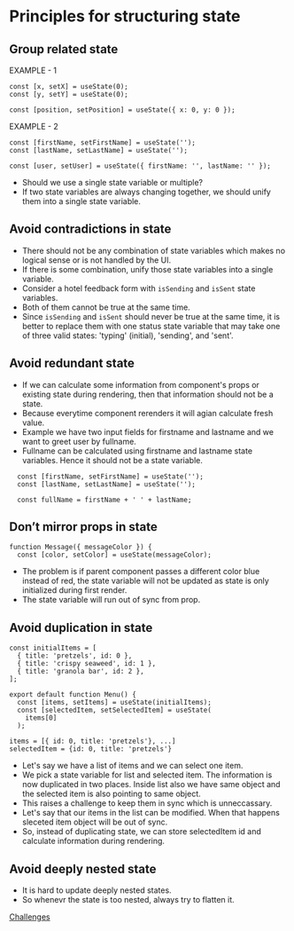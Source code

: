 # Principles for structuring state 

## Group related state 

EXAMPLE - 1

```tsx
const [x, setX] = useState(0);
const [y, setY] = useState(0);
```

```tsx
const [position, setPosition] = useState({ x: 0, y: 0 });
```

EXAMPLE - 2

```tsx
const [firstName, setFirstName] = useState('');
const [lastName, setLastName] = useState('');
```

```tsx
const [user, setUser] = useState({ firstName: '', lastName: '' });
```

- Should we use a single state variable or multiple?
- If two state variables are always changing together, we should unify them into a single state variable.



## Avoid contradictions in state 

- There should not be any combination of state variables which makes no logical sense or is not handled by the UI.
- If there is some combination, unify those state variables into a single variable.
- Consider a hotel feedback form with `isSending` and `isSent` state variables.
- Both of them cannot be true at the same time.
- Since `isSending` and `isSent` should never be true at the same time, it is better to replace them with one status state variable that may take one of three valid states: 'typing' (initial), 'sending', and 'sent'.


## Avoid redundant state 

- If we can calculate some information from component's props or existing state during rendering, then that information should not be a state.
- Because everytime component rerenders it will agian calculate fresh value.
- Example we have two input fields for firstname and lastname and we want to greet user by fullname.
- Fullname can be calculated using firstname and lastname state variables. Hence it should not be a state variable.

```tsx
  const [firstName, setFirstName] = useState('');
  const [lastName, setLastName] = useState('');

  const fullName = firstName + ' ' + lastName;
```


## Don’t mirror props in state 

```tsx
function Message({ messageColor }) {
  const [color, setColor] = useState(messageColor);
```
- The problem is if parent component passes a different color blue instead of red, the state variable will not be updated as state is only initialized during first render.
- The state variable will run out of sync from prop.


## Avoid duplication in state 

```tsx
const initialItems = [
  { title: 'pretzels', id: 0 },
  { title: 'crispy seaweed', id: 1 },
  { title: 'granola bar', id: 2 },
];

export default function Menu() {
  const [items, setItems] = useState(initialItems);
  const [selectedItem, setSelectedItem] = useState(
    items[0]
  );
```

```tsx
items = [{ id: 0, title: 'pretzels'}, ...]
selectedItem = {id: 0, title: 'pretzels'}
```

- Let's say we have a list of items and we can select one item.
- We pick a state variable for list and selected item. The information is now duplicated in two places. Inside list also we have same object and the selected item is also pointing to same object.
- This raises a challenge to keep them in sync which is unneccassary.
- Let's say that our items in the list can be modified. When that happens sleceted item object will be out of sync.
- So, instead of duplicating state, we can store selectedItem id and calculate information during rendering.



## Avoid deeply nested state 

- It is hard to update deeply nested states.
- So whenevr the state is too nested, always try to flatten it.



[Challenges](https://react.dev/learn/choosing-the-state-structure#challenges)

